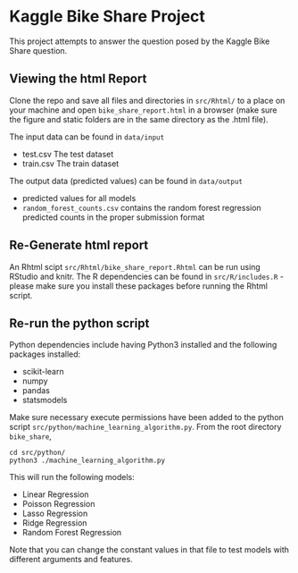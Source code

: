 Kaggle Bike Share Project
=========================

This project attempts to answer the question posed by the Kaggle Bike Share question.

Viewing the html Report
-----------------------

Clone the repo and save all files and directories in `src/Rhtml/` to a place on your machine and open `bike_share_report.html` in a browser (make sure the figure and static folders are in the same directory as the .html file).

The input data can be found in `data/input`

* test.csv The test dataset
* train.csv The train dataset

The output data (predicted values) can be found in `data/output`

* predicted values for all models
* `random_forest_counts.csv` contains the random forest regression predicted counts in the proper submission format

Re-Generate html report
-----------------------

An Rhtml scipt `src/Rhtml/bike_share_report.Rhtml` can be run using RStudio and knitr.
The R dependencies can be found in `src/R/includes.R` - please make sure you install these
packages before running the Rhtml script.

Re-run the python script
------------------------

Python dependencies include having Python3 installed and the following packages installed:

* scikit-learn
* numpy
* pandas
* statsmodels

Make sure necessary execute permissions have been added to the python script `src/python/machine_learning_algorithm.py`. From the root directory `bike_share`,

```
cd src/python/
python3 ./machine_learning_algorithm.py
```

This will run the following models: 

* Linear Regression
* Poisson Regression
* Lasso Regression
* Ridge Regression
* Random Forest Regression

Note that you can change the constant values in that file to test models with different arguments and features.
